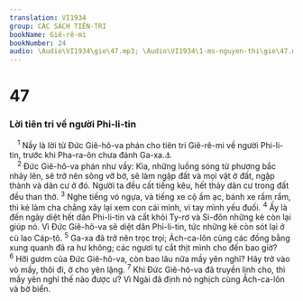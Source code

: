 ```yaml
---
translation: VI1934
group: CÁC SÁCH TIÊN-TRI
bookName: Giê-rê-mi 
bookNumber: 24
audio: \Audio\VI1934\gie\47.mp3; \Audio\VI1934\1-ms-nguyen-thi\gie\47.mp3
---
```


<div class="title"><h1>47</h1><h3>Lời tiên tri về người Phi-li-tin</h3></div>
<span class="verse gie_47_1"> <sup>1</sup> Nầy là lời từ Đức Giê-hô-va phán cho tiên tri Giê-rê-mi về người Phi-li-tin, trước khi Pha-ra-ôn chưa đánh Ga-xa.<a data-toggle="tooltip" data-placement="bottom" title="Es 14:29-31; Exe 25:15-17; Gio 3:4-8; Am 1:6-8; So 2:4-7; Xa 9:5-7">⚓</a><br/></span>
<span class="verse gie_47_2"> <sup>2</sup> Đức Giê-hô-va phán như vầy: Kìa, những luồng sóng từ phương bắc nhảy lên, sẽ trở nên sông vỡ bờ, sẽ làm ngập đất và mọi vật ở đất, ngập thành và dân cư ở đó. Người ta đều cất tiếng kêu, hết thảy dân cư trong đất đều than thở. </span>
<span class="verse gie_47_3"><sup>3</sup> Nghe tiếng vó ngựa, và tiếng xe cộ ầm ạc, bánh xe rầm rầm, thì kẻ làm cha chẳng xây lại xem con cái mình, vì tay mình yếu đuối. </span>
<span class="verse gie_47_4"><sup>4</sup> Ấy là đến ngày diệt hết dân Phi-li-tin và cất khỏi Ty-rơ và Si-đôn những kẻ còn lại giúp nó. Vì Đức Giê-hô-va sẽ diệt dân Phi-li-tin, tức những kẻ còn sót lại ở cù lao Cáp-tô. </span>
<span class="verse gie_47_5"><sup>5</sup> Ga-xa đã trở nên trọc trọi; Ách-ca-lôn cùng các đồng bằng xung quanh đã ra hư không; các ngươi tự cắt thịt mình cho đến bao giờ? </span>
<span class="verse gie_47_6"><sup>6</sup> Hỡi gươm của Đức Giê-hô-va, còn bao lâu nữa mầy yên nghỉ? Hãy trở vào vỏ mầy, thôi đi, ở cho yên lặng. </span>
<span class="verse gie_47_7"><sup>7</sup> Khi Đức Giê-hô-va đã truyền lịnh cho, thì mầy yên nghỉ thế nào được ư? Vì Ngài đã định nó nghịch cùng Ách-ca-lôn và bờ biển. <br/></span>
